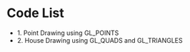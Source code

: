 # Code List

<ul>
	<li>1. Point Drawing using GL_POINTS</li>
	<li>2. House Drawing using GL_QUADS and GL_TRIANGLES</li>
</ul>

